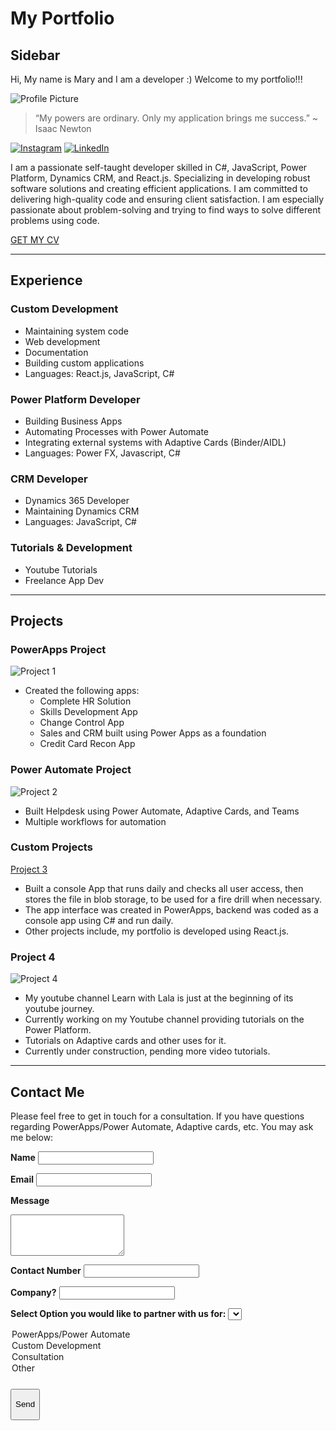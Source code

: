 <style>
/* Add all your CSS styles here */
.container {
  max-width: 800px;
  margin: 0 auto;
}

.app {
  display: flex;
}

.sidebar {
  width: 300px;
  background-color: #212529;
  position: absolute;
  top: 60px;
  left: 0;
  height: 150%;
  width: 250px; /* Adjust the width as needed */
  color: #fff;
  padding: 20px;
}

/* Rest of your CSS styles... */

</style>

# My Portfolio

## Sidebar

Hi, My name is Mary and I am a developer :) Welcome to my portfolio!!!

![Profile Picture](./Assets/profile_picture_adjusted.png)

> “My powers are ordinary. Only my application brings me success.” ~ Isaac Newton

[![Instagram](./Assets/instagram.png)](https://www.instagram.com/learnwlala/)
[![LinkedIn](./Assets/linkedin.png)](https://www.linkedin.com/in/mary-narainsamy-294bb0102/)

I am a passionate self-taught developer skilled in C#, JavaScript, Power Platform, Dynamics CRM, and React.js. Specializing in developing robust software solutions and creating efficient applications. I am committed to delivering high-quality code and ensuring client satisfaction. I am especially passionate about problem-solving and trying to find ways to solve different problems using code.

[GET MY CV](https://raw.githubusercontent.com/MaryNarain/My_Portfolio/main/path/to/cv.pdf)

---

## Experience

### Custom Development
- Maintaining system code
- Web development
- Documentation
- Building custom applications
- Languages: React.js, JavaScript, C#

### Power Platform Developer
- Building Business Apps
- Automating Processes with Power Automate
- Integrating external systems with Adaptive Cards (Binder/AIDL)
- Languages: Power FX, Javascript, C#

### CRM Developer
- Dynamics 365 Developer
- Maintaining Dynamics CRM
- Languages: JavaScript, C#

### Tutorials & Development
- Youtube Tutorials
- Freelance App Dev

---

## Projects

### PowerApps Project
![Project 1]([https://github.com/MaryNarain/MaryNarain_Portfolio/src/Components/Assets/Project1Image.png)
- Created the following apps:
  - Complete HR Solution
  - Skills Development App
  - Change Control App
  - Sales and CRM built using Power Apps as a foundation
  - Credit Card Recon App

### Power Automate Project
![Project 2]([https//github.com/MaryNarain/MaryNarain_Portfolio/src/Components/Assets/Project2Image.png)
- Built Helpdesk using Power Automate, Adaptive Cards, and Teams
- Multiple workflows for automation

### Custom Projects
[Project 3](https://github.com/MaryNarain/MaryNarain_Portfolio/blob/master/src/Components/Assets/Project3Image.png)
- Built a console App that runs daily and checks all user access, then stores the file in blob storage, to be used for a fire drill when necessary.
- The app interface was created in PowerApps, backend was coded as a console app using C# and run daily.
- Other projects include, my portfolio is developed using React.js.

### Project 4
![Project 4](https://github.com/MaryNarain/MaryNarain_Portfolio/blob/master/src/Components/Assets/Project4Image.png)
- My youtube channel Learn with Lala is just at the beginning of its youtube journey.
- Currently working on my Youtube channel providing tutorials on the Power Platform.
- Tutorials on Adaptive cards and other uses for it.
- Currently under construction, pending more video tutorials.

---

## Contact Me

Please feel free to get in touch for a consultation. If you have questions regarding PowerApps/Power Automate, Adaptive cards, etc.
You may ask me below:

**Name**
<input type="text" name="user_name" required>

**Email**
<input type="email" name="user_email" required>

**Message**
<textarea name="message" rows="4" required></textarea>

**Contact Number**
<input type="tel" name="contact_number" pattern="[0-9]{10}" required>

**Company?**
<input type="text" name="company_name">

**Select Option you would like to partner with us for:**
<select name="solution_option">
  <option value="PowerApps/Power Automate">PowerApps/Power Automate</option>
  <option value="Custom Development">Custom Development</option>
  <option value="Consultation">Consultation</option>
  <option value="Other">Other</option>
</select>

<button type="submit" style="height: 50px; margin-top: 10px;">Send</button>
